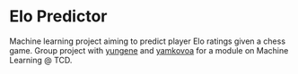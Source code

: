 # Elo Predictor
Machine learning project aiming to predict player Elo ratings given a chess game. Group project with [yungene](https://github.com/yungene) and [yamkovoa](https://github.com/AntonYamkovoy) for a module on Machine Learning @ TCD.
